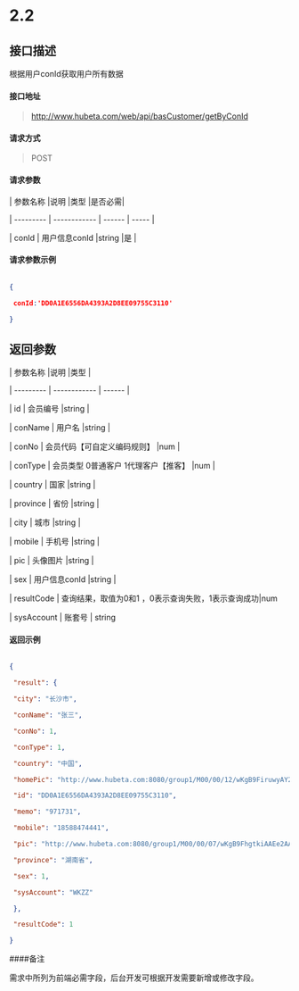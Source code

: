 # 2.2 



## 接口描述



根据用户conId获取用户所有数据



#### 接口地址



> http://www.hubeta.com/web/api/basCustomer/getByConId



#### 请求方式



> POST



#### 请求参数



| 参数名称 |说明 |类型 |是否必需|

| --------- | ------------ | ------ | ----- |

| conId | 用户信息conId |string |是 |



#### 请求参数示例



```json

{

 conId:'DD0A1E6556DA4393A2D8EE09755C3110'

}

```



## 返回参数



| 参数名称 |说明 |类型 |

| --------- | ------------ | ------ |

| id | 会员编号 |string |

| conName | 用户名 |string |

| conNo | 会员代码【可自定义编码规则】 |num |

| conType | 会员类型 0普通客户 1代理客户【推客】 |num |

| country | 国家 |string |

| province | 省份 |string |

| city | 城市 |string |

| mobile | 手机号 |string |

| pic | 头像图片 |string |

| sex | 用户信息conId |string |

| resultCode | 查询结果，取值为0和1 ，0表示查询失败，1表示查询成功|num

| sysAccount | 账套号 | string



#### 返回示例



```json

{

 "result": {

 "city": "长沙市",

 "conName": "张三",

 "conNo": 1,

 "conType": 1,

 "country": "中国",

 "homePic": "http://www.hubeta.com:8080/group1/M00/00/12/wKgB9FiruwyAY2qBAAaFB42OxaI144.jpg",

 "id": "DD0A1E6556DA4393A2D8EE09755C3110",

 "memo": "971731",

 "mobile": "18588474441",

 "pic": "http://www.hubeta.com:8080/group1/M00/00/07/wKgB9FhgtkiAAEe2AAAFJgnHYyM520.jpg",

 "province": "湖南省",

 "sex": 1,

 "sysAccount": "WKZZ"

 },

 "resultCode": 1

}

```



####备注



需求中所列为前端必需字段，后台开发可根据开发需要新增或修改字段。


